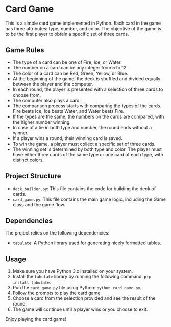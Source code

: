 # Card Game

This is a simple card game implemented in Python. Each card in the game has three attributes: type, number, and color. The objective of the game is to be the first player to obtain a specific set of three cards.

## Game Rules

- The type of a card can be one of Fire, Ice, or Water.
- The number on a card can be any integer from 5 to 12.
- The color of a card can be Red, Green, Yellow, or Blue.
- At the beginning of the game, the deck is shuffled and divided equally between the player and the computer.
- In each round, the player is presented with a selection of three cards to choose from.
- The computer also plays a card.
- The comparison process starts with comparing the types of the cards. Fire beats Ice, Ice beats Water, and Water beats Fire.
- If the types are the same, the numbers on the cards are compared, with the higher number winning.
- In case of a tie in both type and number, the round ends without a winner.
- If a player wins a round, their winning card is saved.
- To win the game, a player must collect a specific set of three cards.
- The winning set is determined by both type and color. The player must have either three cards of the same type or one card of each type, with distinct colors.

## Project Structure

- `deck_builder.py`: This file contains the code for building the deck of cards.
- `card_game.py`: This file contains the main game logic, including the Game class and the game flow.

## Dependencies

The project relies on the following dependencies:

- `tabulate`: A Python library used for generating nicely formatted tables.

## Usage

1. Make sure you have Python 3.x installed on your system.
2. Install the `tabulate` library by running the following command: `pip install tabulate`.
3. Run the `card_game.py` file using Python: `python card_game.py`.
4. Follow the prompts to play the card game.
5. Choose a card from the selection provided and see the result of the round.
6. The game will continue until a player wins or you choose to exit.

Enjoy playing the card game!